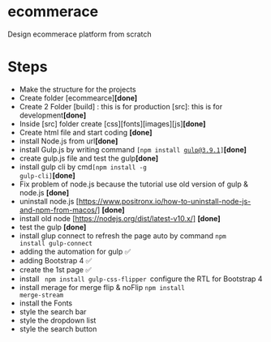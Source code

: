 # ecommerace
 Design ecommerace platform from scratch

# Steps 
* Make the structure for the projects 
* Create folder [ecommearce]<strong>[done]</strong>
* Create 2 Folder [build] : this is for production [src]: this is for development<strong>[done]</strong>
* Inside [src] folder create [css][fonts][images][js]<strong>[done]</strong>
* Create html file and start coding <strong>[done]</strong>
* install Node.js from url<strong>[done]</strong>
* install Gulp.js  by writing command <code>[npm install gulp@3.9.1]</code><strong>[done]</strong>
*  create gulp.js file and test the gulp<strong>[done]</strong>
* install gulp cli by cmd<code>[npm install -g gulp-cli]</code><strong>[done]</strong>
* Fix problem of node.js because the tutorial use old version of gulp & node.js <strong>[done]</strong>
* uninstall node.js [https://www.positronx.io/how-to-uninstall-node-js-and-npm-from-macos/] <strong>[done]</strong>
* install old node [https://nodejs.org/dist/latest-v10.x/] <strong>[done]</strong>
* test the gulp <strong>[done]</strong>
* install glup connect to refresh the page auto by command <code>npm install gulp-connect</code>
* adding the automation for gulp &#9989;
* adding Bootstrap 4 &#9989;
* create the 1st page &#9989;
* install <code> npm install gulp-css-flipper </code>configure the RTL for Bootstrap 4 
* install merage for merge flip & noFlip <code>npm install merge-stream </code>
* install the Fonts 
* style the search bar 
* style the dropdown list 
* style the search button 

